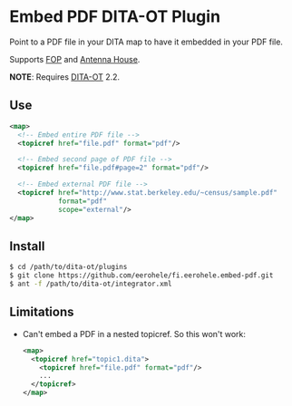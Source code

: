 Embed PDF DITA-OT Plugin
========================

Point to a PDF file in your DITA map to have it embedded in your PDF file.

Supports [FOP][fop] and [Antenna House][ah].

**NOTE**: Requires [DITA-OT][dita-ot] 2.2.

## Use

```xml
<map>
  <!-- Embed entire PDF file -->
  <topicref href="file.pdf" format="pdf"/>

  <!-- Embed second page of PDF file -->
  <topicref href="file.pdf#page=2" format="pdf"/>

  <!-- Embed external PDF file -->
  <topicref href="http://www.stat.berkeley.edu/~census/sample.pdf"
            format="pdf"
            scope="external"/>
</map>
```

## Install

```bash
$ cd /path/to/dita-ot/plugins
$ git clone https://github.com/eerohele/fi.eerohele.embed-pdf.git
$ ant -f /path/to/dita-ot/integrator.xml
```

## Limitations

- Can't embed a PDF in a nested topicref. So this won't work:

    ```xml
    <map>
      <topicref href="topic1.dita">
        <topicref href="file.pdf" format="pdf"/>
        ...
      </topicref>
    </map>
    ```

[ah]: http://www.antennahouse.com
[dita-ot]: http://www.dita-ot.org
[fop]: https://xmlgraphics.apache.org